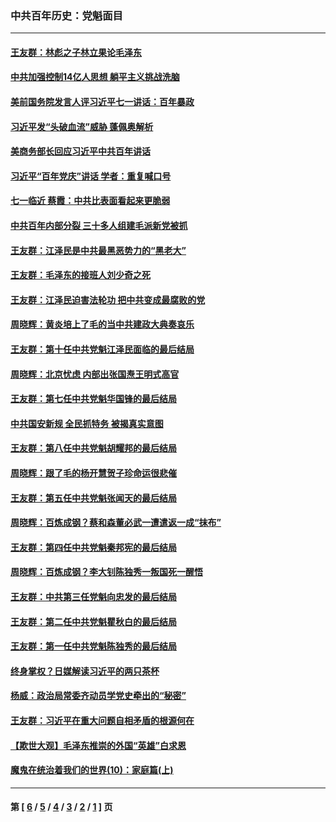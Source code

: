 ### 中共百年历史：党魁面目
---
#### [王友群：林彪之子林立果论毛泽东](../../pages/nf1176107/n13128622.md?08120430) 
#### [中共加强控制14亿人思想 躺平主义挑战洗脑](../../pages/nf1176107/n13094299.md?08120430) 
#### [美前国务院发言人评习近平七一讲话：百年暴政](../../pages/nf1176107/n13066986.md?08120430) 
#### [习近平发“头破血流”威胁 蓬佩奥解析](../../pages/nf1176107/n13063604.md?08120430) 
#### [美商务部长回应习近平中共百年讲话](../../pages/nf1176107/n13062903.md?08120430) 
#### [习近平“百年党庆”讲话 学者：重复喊口号](../../pages/nf1176107/n13061411.md?08120430) 
#### [七一临近 蔡霞：中共比表面看起来更脆弱](../../pages/nf1176107/n13056418.md?08120430) 
#### [中共百年内部分裂 三十多人组建毛派新党被抓](../../pages/nf1176107/n13044023.md?08120430) 
#### [王友群：江泽民是中共最黑恶势力的“黑老大”](../../pages/nf1176107/n13022180.md?08120430) 
#### [王友群：毛泽东的接班人刘少奇之死](../../pages/nf1176107/n12991772.md?08120430) 
#### [王友群：江泽民迫害法轮功 把中共变成最腐败的党](../../pages/nf1176107/n12947347.md?08120430) 
#### [周晓辉：黄炎培上了毛的当中共建政大典奏哀乐](../../pages/nf1176107/n12942780.md?08120430) 
#### [王友群：第十任中共党魁江泽民面临的最后结局](../../pages/nf1176107/n12933748.md?08120430) 
#### [周晓辉：北京忧虑 内部出张国焘王明式高官](../../pages/nf1176107/n12931709.md?08120430) 
#### [王友群：第七任中共党魁华国锋的最后结局](../../pages/nf1176107/n12918457.md?08120430) 
#### [中共国安新规 全民抓特务 被揭真实意图](../../pages/nf1176107/n12911615.md?08120430) 
#### [王友群：第八任中共党魁胡耀邦的最后结局](../../pages/nf1176107/n12902918.md?08120430) 
#### [周晓辉：跟了毛的杨开慧贺子珍命运很悲催](../../pages/nf1176107/n12877804.md?08120430) 
#### [王友群：第五任中共党魁张闻天的最后结局](../../pages/nf1176107/n12865420.md?08120430) 
#### [周晓辉：百炼成钢？蔡和森董必武一遭遣返一成“抹布”](../../pages/nf1176107/n12854806.md?08120430) 
#### [王友群：第四任中共党魁秦邦宪的最后结局](../../pages/nf1176107/n12855290.md?08120430) 
#### [周晓辉：百炼成钢？李大钊陈独秀一叛国死一醒悟](../../pages/nf1176107/n12847981.md?08120430) 
#### [王友群：中共第三任党魁向忠发的最后结局](../../pages/nf1176107/n12840390.md?08120430) 
#### [王友群：第二任中共党魁瞿秋白的最后结局](../../pages/nf1176107/n12824710.md?08120430) 
#### [王友群：第一任中共党魁陈独秀的最后结局](../../pages/nf1176107/n12809869.md?08120430) 
#### [终身掌权？日媒解读习近平的两只茶杯](../../pages/nf1176107/n12805064.md?08120430) 
#### [杨威：政治局常委齐动员学党史牵出的“秘密”](../../pages/nf1176107/n12764642.md?08120430) 
#### [王友群：习近平在重大问题自相矛盾的根源何在](../../pages/nf1176107/n12499563.md?08120430) 
#### [【欺世大观】毛泽东推崇的外国“英雄”白求恩](../../pages/nf1176107/n12362005.md?08120430) 
#### [魔鬼在统治着我们的世界(10)：家庭篇(上)](../../pages/nf1176107/n10435448.md?08120430) 

---
#### 第 [ [6](./6.md?08120430) / [5](./5.md?08120430) / [4](./4.md?08120430) / [3](./3.md?08120430) / [2](./2.md?08120430) / [1](./1.md?08120430) ] 页
